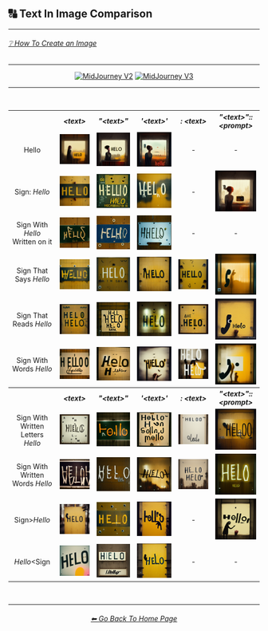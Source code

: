 <h2>🔠 Text In Image Comparison</h2>

<hr><!--------------->

<h6><a href="https://github.com/willwulfken/MidJourney-Styles-and-Keywords-Reference-Light/wiki/%E2%9D%94-How-To-Guide#-creating-an-image">❔ How To Create an Image</a></h6>

<hr><!--------------->

<div align="center">

[<img src="https://github.com/willwulfken/MidJourney-Styles-and-Keywords-Reference-Light/blob/main/Images/Repo_Parts/WEBP/Buttons/Version_Buttons/button_version_MJV2_active.webp?raw=true" alt="MidJourney V2" height="64" />]()
[<img src="https://github.com/willwulfken/MidJourney-Styles-and-Keywords-Reference-Light/blob/main/Images/Repo_Parts/WEBP/Buttons/Version_Buttons/button_version_MJV3_inactive.webp?raw=true" alt="MidJourney V3" height="64" />](https://github.com/willwulfken/MidJourney-Styles-and-Keywords-Reference-Light/blob/main/Pages/MJ_V3/Comparison_Pages/Prompt_Writing/Text_In_Image_Comparison.md)

</div>

<hr>
<br>

<div align="center">

<table>
    <tr align=center valign=middle>
        <th></th>
        <th><i>&#60;text&#62;</i></th>
        <th><i>"&#60;text&#62;"</i></th>
        <th><i>'&#60;text&#62;'</i></th>
        <th><i>: &#60;text&#62;</i></th>
        <th><i>"&#60;text&#62;"::&#60;prompt&#62;</i></th>
    </tr>
    <tr align=center valign=middle>
        <td>Hello</td>
        <td><img src="https://github.com/willwulfken/MidJourney-Styles-and-Keywords-Reference-Light/blob/main/Images/MJ_V2/Comparison_Page_Images/Text_In_Image_Comparison/Text/Hello.webp?raw=true" width="256" /></td>
        <td><img src="https://github.com/willwulfken/MidJourney-Styles-and-Keywords-Reference-Light/blob/main/Images/MJ_V2/Comparison_Page_Images/Text_In_Image_Comparison/Text_With_Quotes/Hello.webp?raw=true" width="256" /></td>
        <td><img src="https://github.com/willwulfken/MidJourney-Styles-and-Keywords-Reference-Light/blob/main/Images/MJ_V2/Comparison_Page_Images/Text_In_Image_Comparison/Text_With_Apostrophes/Hello.webp?raw=true" width="256" /></td>
        <td>-</td>
        <td>-</td>
    </tr>
    <tr align=center valign=middle>
        <td>Sign: <i>Hello</i></td>
        <td><img src="https://github.com/willwulfken/MidJourney-Styles-and-Keywords-Reference-Light/blob/main/Images/MJ_V2/Comparison_Page_Images/Text_In_Image_Comparison/Text_With_Colon/Sign_Hello.webp?raw=true" width="256" /></td>
        <td><img src="https://github.com/willwulfken/MidJourney-Styles-and-Keywords-Reference-Light/blob/main/Images/MJ_V2/Comparison_Page_Images/Text_In_Image_Comparison/Text_With_Colon/Sign_''Hello''.webp?raw=true" width="256" /></td>
        <td><img src="https://github.com/willwulfken/MidJourney-Styles-and-Keywords-Reference-Light/blob/main/Images/MJ_V2/Comparison_Page_Images/Text_In_Image_Comparison/Text_With_Colon/Sign_'Hello'.webp?raw=true" width="256" /></td>
        <td>-</td>
        <td><img src="https://github.com/willwulfken/MidJourney-Styles-and-Keywords-Reference-Light/blob/main/Images/MJ_V2/Comparison_Page_Images/Text_In_Image_Comparison/Text_With_Quotes_And_Double_Colons/Sign-colon-_Hello.webp?raw=true" width="256" /></td>
    </tr>
    <tr align=center valign=middle>
        <td>Sign With <i>Hello</i> Written on it</td><td><img src="https://github.com/willwulfken/MidJourney-Styles-and-Keywords-Reference-Light/blob/main/Images/MJ_V2/Comparison_Page_Images/Text_In_Image_Comparison/Text/Sign_With_Hello_Written_on_it.webp?raw=true" width="256" /></td><td><img src="https://github.com/willwulfken/MidJourney-Styles-and-Keywords-Reference-Light/blob/main/Images/MJ_V2/Comparison_Page_Images/Text_In_Image_Comparison/Text_With_Quotes/Sign_With_Hello_Written_on_it.webp?raw=true" width="256" /></td><td><img src="https://github.com/willwulfken/MidJourney-Styles-and-Keywords-Reference-Light/blob/main/Images/MJ_V2/Comparison_Page_Images/Text_In_Image_Comparison/Text_With_Apostrophes/Sign_With_'Hello'_Written_on_it.webp?raw=true" width="256" /></td>
        <td>-</td>
        <td>-</td>
    </tr>
    <tr align=center valign=middle>
        <td>Sign That Says <i>Hello</i></td><td><img src="https://github.com/willwulfken/MidJourney-Styles-and-Keywords-Reference-Light/blob/main/Images/MJ_V2/Comparison_Page_Images/Text_In_Image_Comparison/Text/Sign_That_Says_Hello.webp?raw=true" width="256" /></td><td><img src="https://github.com/willwulfken/MidJourney-Styles-and-Keywords-Reference-Light/blob/main/Images/MJ_V2/Comparison_Page_Images/Text_In_Image_Comparison/Text_With_Quotes/Sign_That_Says_Hello.webp?raw=true" width="256" /></td><td><img src="https://github.com/willwulfken/MidJourney-Styles-and-Keywords-Reference-Light/blob/main/Images/MJ_V2/Comparison_Page_Images/Text_In_Image_Comparison/Text_With_Apostrophes/Sign_That_Says_Hello.webp?raw=true" width="256" /></td><td><img src="https://github.com/willwulfken/MidJourney-Styles-and-Keywords-Reference-Light/blob/main/Images/MJ_V2/Comparison_Page_Images/Text_In_Image_Comparison/Text_With_Colon/Sign_That_Says_Hello.webp?raw=true" width="256" /></td>
        <td><img src="https://github.com/willwulfken/MidJourney-Styles-and-Keywords-Reference-Light/blob/main/Images/MJ_V2/Comparison_Page_Images/Text_In_Image_Comparison/Text_With_Quotes_And_Double_Colons/Sign_That_Says_Hello.webp?raw=true" width="256" /></td>
    </tr>
    <tr align=center valign=middle>
        <td>Sign That Reads <i>Hello</i></td><td><img src="https://github.com/willwulfken/MidJourney-Styles-and-Keywords-Reference-Light/blob/main/Images/MJ_V2/Comparison_Page_Images/Text_In_Image_Comparison/Text/Sign_That_Reads_Hello.webp?raw=true" width="256" /></td><td><img src="https://github.com/willwulfken/MidJourney-Styles-and-Keywords-Reference-Light/blob/main/Images/MJ_V2/Comparison_Page_Images/Text_In_Image_Comparison/Text_With_Quotes/Sign_That_Reads_Hello.webp?raw=true" width="256" /></td><td><img src="https://github.com/willwulfken/MidJourney-Styles-and-Keywords-Reference-Light/blob/main/Images/MJ_V2/Comparison_Page_Images/Text_In_Image_Comparison/Text_With_Apostrophes/Sign_That_Reads_Hello.webp?raw=true" width="256" /></td><td><img src="https://github.com/willwulfken/MidJourney-Styles-and-Keywords-Reference-Light/blob/main/Images/MJ_V2/Comparison_Page_Images/Text_In_Image_Comparison/Text_With_Colon/Sign_That_Reads_Hello.webp?raw=true" width="256" /></td>
        <td><img src="https://github.com/willwulfken/MidJourney-Styles-and-Keywords-Reference-Light/blob/main/Images/MJ_V2/Comparison_Page_Images/Text_In_Image_Comparison/Text_With_Quotes_And_Double_Colons/Sign_That_Reads_Hello.webp?raw=true" width="256" /></td>
    </tr>
    <tr align=center valign=middle>
        <td>Sign With Words <i>Hello</i></td><td><img src="https://github.com/willwulfken/MidJourney-Styles-and-Keywords-Reference-Light/blob/main/Images/MJ_V2/Comparison_Page_Images/Text_In_Image_Comparison/Text/Sign_With_Words_Hello.webp?raw=true" width="256" /></td><td><img src="https://github.com/willwulfken/MidJourney-Styles-and-Keywords-Reference-Light/blob/main/Images/MJ_V2/Comparison_Page_Images/Text_In_Image_Comparison/Text_With_Quotes/Sign_With_Words_Hello.webp?raw=true" width="256" /></td><td><img src="https://github.com/willwulfken/MidJourney-Styles-and-Keywords-Reference-Light/blob/main/Images/MJ_V2/Comparison_Page_Images/Text_In_Image_Comparison/Text_With_Apostrophes/Sign_With_Words_Hello.webp?raw=true" width="256" /></td><td><img src="https://github.com/willwulfken/MidJourney-Styles-and-Keywords-Reference-Light/blob/main/Images/MJ_V2/Comparison_Page_Images/Text_In_Image_Comparison/Text_With_Colon/Sign_With_Words_Hello.webp?raw=true" width="256" /></td>
        <td><img src="https://github.com/willwulfken/MidJourney-Styles-and-Keywords-Reference-Light/blob/main/Images/MJ_V2/Comparison_Page_Images/Text_In_Image_Comparison/Text_With_Quotes_And_Double_Colons/Sign_With_Words_Hello.webp?raw=true" width="256" /></td>
    </tr>
    <tr align=center valign=middle>
    </tr>
    <tr align=center valign=middle>
        <th></th>
        <th><i>&#60;text&#62;</i></th>
        <th><i>"&#60;text&#62;"</i></th>
        <th><i>'&#60;text&#62;'</i></th>
        <th><i>: &#60;text&#62;</i></th>
        <th><i>"&#60;text&#62;"::&#60;prompt&#62;</i></th>
    </tr>
    <tr align=center valign=middle>
        <td>Sign With Written Letters <i>Hello</i></td><td><img src="https://github.com/willwulfken/MidJourney-Styles-and-Keywords-Reference-Light/blob/main/Images/MJ_V2/Comparison_Page_Images/Text_In_Image_Comparison/Text/Sign_With_Written_Letters_Hello.webp?raw=true" width="256" /></td><td><img src="https://github.com/willwulfken/MidJourney-Styles-and-Keywords-Reference-Light/blob/main/Images/MJ_V2/Comparison_Page_Images/Text_In_Image_Comparison/Text_With_Quotes/Sign_With_Written_Letters_Hello.webp?raw=true" width="256" /></td><td><img src="https://github.com/willwulfken/MidJourney-Styles-and-Keywords-Reference-Light/blob/main/Images/MJ_V2/Comparison_Page_Images/Text_In_Image_Comparison/Text_With_Apostrophes/Sign_With_Written_Letters_Hello.webp?raw=true" width="256" /></td><td><img src="https://github.com/willwulfken/MidJourney-Styles-and-Keywords-Reference-Light/blob/main/Images/MJ_V2/Comparison_Page_Images/Text_In_Image_Comparison/Text_With_Colon/Sign_With_Written_Letters_Hello.webp?raw=true" width="256" /></td>
        <td><img src="https://github.com/willwulfken/MidJourney-Styles-and-Keywords-Reference-Light/blob/main/Images/MJ_V2/Comparison_Page_Images/Text_In_Image_Comparison/Text_With_Quotes_And_Double_Colons/Sign_With_Written_Letters_Hello.webp?raw=true" width="256" /></td>
    </tr>
    <tr align=center valign=middle>
        <td>Sign With Written Words <i>Hello</i></td><td><img src="https://github.com/willwulfken/MidJourney-Styles-and-Keywords-Reference-Light/blob/main/Images/MJ_V2/Comparison_Page_Images/Text_In_Image_Comparison/Text/Sign_With_Written_Words_Hello.webp?raw=true" width="256" /></td><td><img src="https://github.com/willwulfken/MidJourney-Styles-and-Keywords-Reference-Light/blob/main/Images/MJ_V2/Comparison_Page_Images/Text_In_Image_Comparison/Text_With_Quotes/Sign_With_Written_Words_Hello.webp?raw=true" width="256" /></td><td><img src="https://github.com/willwulfken/MidJourney-Styles-and-Keywords-Reference-Light/blob/main/Images/MJ_V2/Comparison_Page_Images/Text_In_Image_Comparison/Text_With_Apostrophes/Sign_With_Written_Words_Hello.webp?raw=true" width="256" /></td><td><img src="https://github.com/willwulfken/MidJourney-Styles-and-Keywords-Reference-Light/blob/main/Images/MJ_V2/Comparison_Page_Images/Text_In_Image_Comparison/Text_With_Colon/Sign_With_Written_Words_Hello.webp?raw=true" width="256" /></td>
        <td><img src="https://github.com/willwulfken/MidJourney-Styles-and-Keywords-Reference-Light/blob/main/Images/MJ_V2/Comparison_Page_Images/Text_In_Image_Comparison/Text_With_Quotes_And_Double_Colons/Sign_With_Written_Words_Hello.webp?raw=true" width="256" /></td>
    </tr>
    <tr align=center valign=middle>
        <td>Sign&#62;<i>Hello</i></td><td><img src="https://github.com/willwulfken/MidJourney-Styles-and-Keywords-Reference-Light/blob/main/Images/MJ_V2/Comparison_Page_Images/Text_In_Image_Comparison/Text/Sign^Hello.webp?raw=true" width="256" /></td><td><img src="https://github.com/willwulfken/MidJourney-Styles-and-Keywords-Reference-Light/blob/main/Images/MJ_V2/Comparison_Page_Images/Text_In_Image_Comparison/Text_With_Quotes/Sign^Hello.webp?raw=true" width="256" /></td><td><img src="https://github.com/willwulfken/MidJourney-Styles-and-Keywords-Reference-Light/blob/main/Images/MJ_V2/Comparison_Page_Images/Text_In_Image_Comparison/Text_With_Apostrophes/Sign^Hello.webp?raw=true" width="256" /></td>
        <td>-</td>
        <td><img src="https://github.com/willwulfken/MidJourney-Styles-and-Keywords-Reference-Light/blob/main/Images/MJ_V2/Comparison_Page_Images/Text_In_Image_Comparison/Text_With_Quotes_And_Double_Colons/Sign^Hello.webp?raw=true" width="256" /></td>
    </tr>
    <tr align=center valign=middle>
    <td><i>Hello</i>&#60;Sign</td><td><img src="https://github.com/willwulfken/MidJourney-Styles-and-Keywords-Reference-Light/blob/main/Images/MJ_V2/Comparison_Page_Images/Text_In_Image_Comparison/Text/Hello^Sign.webp?raw=true" width="256" /></td><td><img src="https://github.com/willwulfken/MidJourney-Styles-and-Keywords-Reference-Light/blob/main/Images/MJ_V2/Comparison_Page_Images/Text_In_Image_Comparison/Text_With_Quotes/Hello^Sign.webp?raw=true" width="256" /></td><td><img src="https://github.com/willwulfken/MidJourney-Styles-and-Keywords-Reference-Light/blob/main/Images/MJ_V2/Comparison_Page_Images/Text_In_Image_Comparison/Text_With_Apostrophes/Hello^Sign.webp?raw=true" width="256" /></td>
    <td>-</td>
    <td>-</td>
    </tr>
</table>

</div>

<br>

<hr><!--------------->
<div align="center">
<h6><a href="https://github.com/willwulfken/MidJourney-Styles-and-Keywords-Reference-Light/blob/main/README.md">⬅ Go Back To Home Page</a></h6>
</div>
